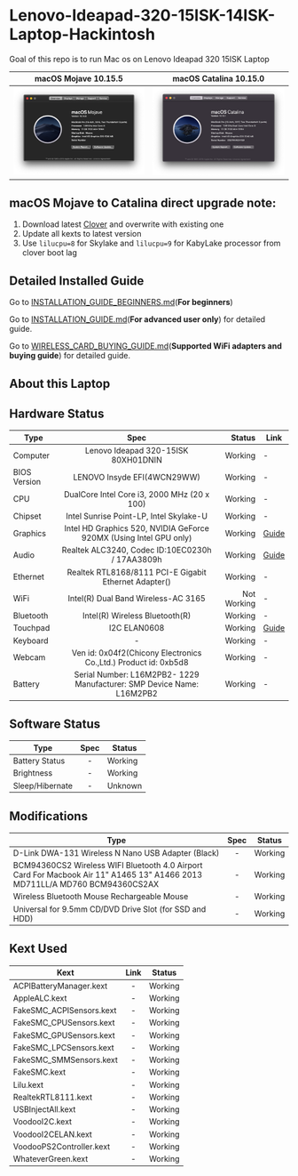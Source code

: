 # Lenovo-Ideapad-320-15ISK-14ISK-Laptop-Hackintosh
Goal of this repo is to run Mac os on Lenovo Ideapad 320 15ISK Laptop

macOS Mojave 10.15.5            |  macOS Catalina 10.15.0
:-------------------------:|:-------------------------:
![alt text](10.14.x/10.14.6/Screenshot.png)  |  ![alt text](10.15.x/10.15.1/screenshot.png)



## macOS Mojave to Catalina direct upgrade note:
 1. Download latest [Clover](10.15.x/10.15.1/CLOVER.zip) and overwrite with existing one
 2. Update all kexts to latest version
 3. Use `lilucpu=8` for Skylake and `lilucpu=9` for KabyLake processor from clover boot lag


## Detailed Installed Guide

Go to [INSTALLATION_GUIDE_BEGINNERS.md](INSTALLATION_GUIDE_BEGINNERS.md)(**For beginners**)

Go to [INSTALLATION_GUIDE.md](INSTALLATION_GUIDE.md)(**For advanced user only**) for detailed guide.

Go to [WIRELESS_CARD_BUYING_GUIDE.md](WIRELESS_CARD_BUYING_GUIDE.md)(**Supported WiFi adapters and buying guide**) for detailed guide.

## About this Laptop

## Hardware Status

Type | Spec | Status | Link
---------|:---------:|----------:|----------
Computer		| Lenovo Ideapad 320-15ISK 80XH01DNIN   | Working | -
BIOS Version	| LENOVO Insyde EFI(4WCN29WW) | Working | -
CPU				| DualCore Intel Core i3, 2000 MHz (20 x 100) | Working | -
Chipset			| Intel Sunrise Point-LP, Intel Skylake-U | Working | -
Graphics		| Intel HD Graphics 520, NVIDIA GeForce 920MX (Using Intel GPU only) | Working | [Guide](https://www.tonymacx86.com/threads/guide-intel-framebuffer-patching-using-whatevergreen.256490/)
Audio			| Realtek ALC3240, Codec ID:10EC0230h / 17AA3809h | Working | [Guide](https://github.com/acidanthera/AppleALC/wiki/Installation-and-usage)
Ethernet		| Realtek RTL8168/8111 PCI-E Gigabit Ethernet Adapter() | Working | -
WiFi			| Intel(R) Dual Band Wireless-AC 3165 | Not Working | -
Bluetooth		| Intel(R) Wireless Bluetooth(R) | Working | -
Touchpad		| I2C ELAN0608 | Working | [Guide](Touchpad-Guide.md)
Keyboard		| - | Working | -
Webcam		| Ven id: 0x04f2(Chicony Electronics Co.,Ltd.) Product id: 0xb5d8| Working | -
Battery		|   Serial Number: L16M2PB2- 1229 Manufacturer: SMP Device Name:	L16M2PB2 | Working | -
## Software Status

Type | Spec | Status
---------|:---------:|----------
Battery Status		| - | Working
Brightness		| - | Working
Sleep/Hibernate		| - | Unknown

## Modifications

Type | Spec | Status
---------|:---------:|----------
D-Link DWA-131 Wireless N Nano USB Adapter (Black) 		| - | Working
BCM94360CS2 Wireless WIFI Bluetooth 4.0 Airport Card For Macbook Air 11" A1465 13" A1466 2013 MD711LL/A MD760 BCM94360CS2AX 		| - | Working
Wireless Bluetooth Mouse Rechargeable Mouse		| - | Working
Universal for 9.5mm CD/DVD Drive Slot (for SSD and HDD)		| - | Working

## Kext Used

Kext | Link | Status
---------|:---------:|----------
ACPIBatteryManager.kext | - | Working
AppleALC.kext | - | Working
FakeSMC_ACPISensors.kext | - | Working
FakeSMC_CPUSensors.kext | - | Working
FakeSMC_GPUSensors.kext | - | Working
FakeSMC_LPCSensors.kext | - | Working
FakeSMC_SMMSensors.kext  | - | Working
FakeSMC.kext | - | Working
Lilu.kext | - | Working
RealtekRTL8111.kext | - | Working
USBInjectAll.kext | - | Working
VoodooI2C.kext | - | Working
VoodooI2CELAN.kext | - | Working
VoodooPS2Controller.kext | - | Working
WhateverGreen.kext | - | Working
